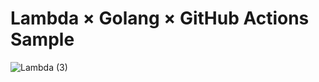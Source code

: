 # Lambda × Golang × GitHub Actions Sample

![Lambda (3)](https://user-images.githubusercontent.com/73768462/153401853-b8aaf2e7-7cbe-401e-bcf2-ceba88b750db.png)
